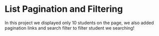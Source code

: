 <h1>List Pagination and Filtering</h1>
<p>In this project we displayed only 10 students on the page, we also added pagination links and search filter to filter student we searching!</p>

